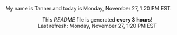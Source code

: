 My name is Tanner and today is Monday, November 27, 1:20 PM EST.

<p align="center">This <i>README</i> file is generated <b>every 3 hours</b>!</br>Last refresh: Monday, November 27, 1:20 PM EST<br /></p>
